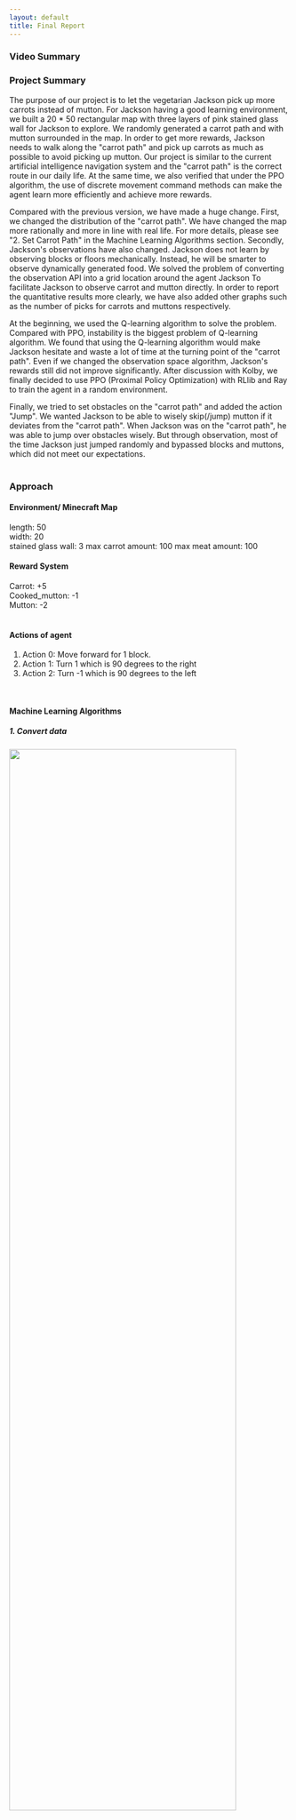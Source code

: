 ```yaml
---
layout: default
title: Final Report
---
```


### Video Summary

### Project Summary
The purpose of our project is to let the vegetarian Jackson pick up more carrots instead of mutton. For Jackson having a good learning environment, we built a 20 * 50 rectangular map with three layers of pink stained glass wall for Jackson to explore. We randomly generated a carrot path and with mutton surrounded in the map. In order to get more rewards, Jackson needs to walk along the "carrot path" and pick up carrots as much as possible to avoid picking up mutton. Our project is similar to the current artificial intelligence navigation system and the "carrot path" is the correct route in our daily life. At the same time, we also verified that under the PPO algorithm, the use of discrete movement command methods can make the agent learn more efficiently and achieve more rewards.  
  
Compared with the previous version, we have made a huge change. First, we changed the distribution of the "carrot path". We have changed the map more rationally and more in line with real life. For more details, please see "2. Set Carrot Path" in the Machine Learning Algorithms section. Secondly, Jackson's observations have also changed. Jackson does not learn by observing blocks or floors mechanically. Instead, he will be smarter to observe dynamically generated food. We solved the problem of converting the observation API into a grid location around the agent Jackson To facilitate Jackson to observe carrot and mutton directly. In order to report the quantitative results more clearly, we have also added other graphs such as the number of picks for carrots and muttons respectively.   
  
At the beginning, we used the Q-learning algorithm to solve the problem. Compared with PPO, instability is the biggest problem of Q-learning algorithm. We found that using the Q-learning algorithm would make Jackson hesitate and waste a lot of time at the turning point of the "carrot path". Even if we changed the observation space algorithm, Jackson's rewards still did not improve significantly. After discussion with Kolby, we finally decided to use PPO (Proximal Policy Optimization) with RLlib and Ray to train the agent in a random environment.  
  
Finally, we tried to set obstacles on the "carrot path" and added the action "Jump". We wanted Jackson to be able to wisely skip(/jump) mutton if it deviates from the "carrot path". When Jackson was on the "carrot path", he was able to jump over obstacles wisely. But through observation, most of the time Jackson just jumped randomly and bypassed blocks and muttons, which did not meet our expectations.  
<br />   
### Approach
#### Environment/ Minecraft Map
length: 50  
width: 20  
stained glass wall: 3
max carrot amount: 100
max meat amount: 100
<br />  

#### Reward System
Carrot: +5  
Cooked_mutton: -1  
Mutton: -2  
<br />

#### Actions of agent
1. Action 0: Move forward for 1 block.
2. Action 1: Turn 1 which is 90 degrees to the right
3. Action 2: Turn -1 which is 90 degrees to the left
<br />

#### Machine Learning Algorithms
##### ***1. Convert data***
<div style="text-align:left;">
<img src="./image/final_tr.png" height="70%" width="90%" />
</div>  

We changed Jackson's observation space. Rather than Jackson simply observing the grass block that has been generated which does not move, we changed the way of observation . Jackson can directly observe carrots and muttons during the learning process. Compared with observing the grass block directly, the difficulty of observing the carrot directly is that the grass block will not change. However, the carrot will disappear after being picked up by Jackson. We solved the problem of converting the observation API into a grid location around the agent Jackson. The above image shows the conversion formula we used. Get_observation function uses the observation API to get items around the agent(5 * 5) and returns the values of x, y, z. Since it is the same plane, the y value is the same. We successfully converted each x, z coordinate into a corresponding index. In our formular, the upper case "X" and "Z" represent item location and lower case 'x' and 'z'represent agent location. Here is our code below. 
  
```
        array index = middle index of the observation array + (item X - agnet X) + (item Z - agnet z) * observation diameter
```

For example, our agent Jackson is now at location of our map (12, 31), and item is at location of our map (13, 32), his observation 5 * 5 = 25. Firstly, we consider Jackson at location (0,0) in our observation map(show left above). We need to get half of the floor of array.size, that is, the integer obtained by dividing the square of our observation size by 2. We can get Index = 5 * 5 //2 + (13 - 12) + (32 - 31) * 5 = 18. Finally, it will be saved as an array.
<br />

##### ***2. Set Carrot Path***  
The picture below is the "carrot path" we set randomly. We randomly generate carrots in the forward grid, left or right grids after setting the first carrot. In order to make Jackson rotate less frequently, I generate 2-4 carrots continuously at the position where the next carrot is randomly generated. Since our map is long and narrow, we will make the carrots in the forward grid more than left or right grids when randomly generated. As usual, we will do a border check to prevent randomly generated carrots from being outside the map.

<div style="text-align:left;">
<img src="./image/final_map1.png" height="30%" width="40%" />
</div>
<br />

```   
        # Carrot Distribution
        while until reached the max corrot amount or reached the forward wall
          randomly choose(left, right, forward)
          if the random coordinate is valid
            if left or right direction:
              step = 2
            else
              step =  randomly choose(3 or 4)

            append the coordinate to the carrot list
            
```  
<br />
  
##### ***3. Mutton Distribution***  
In order to give Jackson a penalty, we set up a mutton next to the "carrot path". If Jackson, a vegetarian, picks up mutton, he will deduct points. Because the map we set up is 20* 50. In order to ensure that mutton and carrot do not appear on the same grid, we check the surrounding grids before setting up the mutton. As you can see in the image below. We take mutton as the center and confirm that no carrots will be placed on the eight grids around it which indices are -21, -20, -19, -1, +1, +19, +20, +21. This prevents mutton and carrot from appearing on the same grid. In addition, we will also pay attention to the ratio of mutton to carrot. We make sure that mutton will not be too much and the agent will lose a lot of points. We will also ensure that there are too few muttons so that the agent has no chance to encounter mutton and cannot learn. Therefore, when we set the ratio of the number of muttons to the number of carrots to 3:4, the distribution of muttons is the best.
  
<div style="text-align:left;">
<img src="./image/final_mul.png" height="30%" width="20%" />
</div>  
Here is our code for setting the mutton.  
<br />  
```    
        # Mutton Distribution   
        while until reached the max meat amount
          get a random coordinate
          if the random coordinate is not next to any carrot
            append the coordinate to the meat list

        repeat for each coordinate in the meat list
          randomly choose meat type(the cooked or uncooked meat type)
            
```  
<br />
  
##### ***4. Q-learning***  

<div style="text-align:left;">
<img src="./image/final_q_alg.png" height="50%" width="50%" />
</div>
(source: image refer from our lecture 8 notes)

S: current state <br>
A: current action <br>
Q(S, A): old values <br>
$$\alpha:$$ learning rate <br>
R: rewards <br>
$$\gamma:$$ discount factor <br> 
$$\max_a Q(S,a):$$ slightly estimate of optimal future value <br>

<br/>
We have tried using Q-learning, but it is not very stable from Jackson's results. We found that the Q-learning algorithm did not greatly improve Jackson's score. Through a lot of time learning, Jackson still has no obvious improvement after 100,000 steps. In observing Jackson's learning process, we found that it sometimes pauses when making decisions, which may also waste its learning time. After discussion with Kolby, we decided to use PPO (Proximal Policy Optimization) with RLlib and Ray to train the agent in a random environment.
<br />
  
##### ***5. Proximal Policy Optimization (PPO)***  
PPO trains a random strategy in a strategy-based manner, which can be updated in small batches in multiple training steps, and then the best strategy can be selected through the strategy. This means that it will explore through sampling operations based on the latest version of its random strategy. PPO is the built-in trainer of RLlib, which solves the problem of difficult to determine the step length. The PPO used in our project is a strategy-based algorithm that can only be trained using the data generated by the currently optimized strategy. When Jackson uses a piece of data (status, action, reward, new status), after updating the parameters of the strategy network, the "optimization" strategy will be changed immediately. We all know that the randomness of action selection depends on initial conditions and training procedures. During the training process, PPO usually becomes less and less random as the updated rules encourage the strategy to take advantage of discovered rewards. This may cause the strategy to fall into a local optimal state. Below we provide the Pseudocode of PPO.

<div style="text-align:left;">
<img src="./image/final_ppo_alg.png" height="50%" width="50%" />
</div>
<br />
  
Compared with Q-learning, PPO provides more stable results, but requires more training steps. We did a comparison between using continuous movement and discrete movement and found that in some cases, when the agent should stop moving for one second, it still moves. Therefore, we decided to switch to discrete motion. Discrete exercise can significantly increase our training speed, because we have to train more episodes at the same time.
  
##### ***6.Action：Jump***
<div style="text-align:left;">
<img src="./image/final_jump.png" height="50%" width="50%" />
</div>    
    
<br />
Just like the map I gave above, we randomly set up gold blocks on the "carrot path" to hinder Jackson. Our initial idea was that Jackson could learn to skip blocks and muttons in order to get higher scores. We expect Jackson to jump over obstacles on the carrot path and keep on the path. If Jackson deviates from the carrot path, he can jump over muttons, which is a good way to avoid picking up mutton and losing points. In fact, after we let Jackson learn 100,000 steps, it still did not meet our expectations. Through observation, we found that in most cases, Jackson jumps randomly when walking. It does effectively skip mutton a few times, but most of times, Jackson just passby the blocks and muttons. Taking into account the lack of rapid improvement in rewards and Jackson's limited learning ability, we decided to delete Jackson's jump action.
<br />
### Evaluation

***Qualitative:***
<div style="text-align:left;">
<img src="./image/final_spe.png" width="100%"/>  
</div>   
  
To evaluate Jackson's performance, we simply need to observe the number of carrots and muttons picked up. By observing the changes in rewards, we can easily find that Jackson’s rewards have improved significantly at about 6,500 steps. Comparing the images of the picked items on the left above, we can also find that the number of carrots picked up is almost the same as the number of muttons before about 6,500 steps, and the three lines are very close. After 6,500, the number of carrots which Jackson picked up increase rapidly. The orange curve representing carrots that Jackson picked up is different from the other two mutton curves and it starts to rise slowly. This proves that Jackson has made progress in the learning process and realizes that he needs to pick up more carrots to get more rewards.
<br />

***Quantitative:***  
<div style="text-align:left;">
<img src="./image/final_table.png" width="100%"/>
</div>
<br />
Comparing with status, we also tested Jackson's discrete movement rewards. Jackson still gets a +5 bonus point for every carrot he picks up. When he meets Cooked_mutton and mutton, his penalties are -1 and -2 respectively. From Rewards (image2), it can be clearly seen that rewards have been increasing rapidly until 40,000 steps. It starts to rise slowly after then. In addition, in order to more intuitively reflect Jackson's learning progress, we also plotted the discrete movement to record the number of the carrots and muttons picked up by Jackson in each episode in image 1. At the same time, we also recorded the total number of carrots and the number of muttons in 100,000 steps.    

In status, we use a small amount of data (50,000 steps) to guess that Jackson can learn more efficiently and get higher scores under discrete movement than continuous movement. In order to verify our conjecture, we collected a lot of data (100000 steps at least). We recorded 100,000 steps in discrete movement and compared Jackson 200,000 steps in continuous movement. From image 3 and image 6, it can be clearly contrasted that even if the data collected by continuous movement is twice that of discrete movement, the carrot collected by Jackson is much smaller than that in discrete movement. By observing image 5, we can tell that rewards slowly increase at the same speed under continuous movement. Image 4 also reflects the same problem. The orange curve, representing the number of carrots collected, is very close to the other two representing mutton. Under the PPO algorithm, discrete motion allows Jackson to learn more efficiently and make rapid progress.
### Resources Used

- [Malmo XML Schema Documentation](https://microsoft.github.io/malmo/0.14.0/Schemas/Mission.html)
- [Malmo XML template](https://canvas.eee.uci.edu/courses/34142/quizzes/144375)
- [RL — Proximal Policy Optimization (PPO) Explained](https://jonathan-hui.medium.com/rl-proximal-policy-optimization-ppo-explained-77f014ec3f12)
- [PPO Pseudocode](https://spinningup.openai.com/en/latest/algorithms/ppo.html#proximal-policy-optimization)
- [RLlib Algorithms](https://docs.ray.io/en/master/rllib-algorithms.html#proximal-policy-optimization-ppo)
- [Q-Learning Wiki](https://en.wikipedia.org/wiki/Q-learning)
- [Simple Reinforcement Learning:Q-learning](https://towardsdatascience.com/simple-reinforcement-learning-q-learning-fcddc4b6fe56)
- [Q-Learning Algorithm](https://towardsdatascience.com/a-beginners-guide-to-q-learning-c3e2a30a653c)

